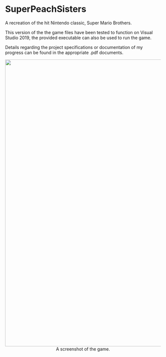 # SuperPeachSisters
A recreation of the hit Nintendo classic, Super Mario Brothers.

This version of the the game files have been tested to function on Visual Studio 2019, the provided executable can also be used to run the game.

Details regarding the project specifications or documentation of my progress can be found in the appropriate .pdf documents.
<p align="center">
  <img src="https://user-images.githubusercontent.com/99045459/190037358-485b8196-1c03-4a82-a185-ea35975eaa89.png" width="921" height="927">
  A screenshot of the game.
</p>
